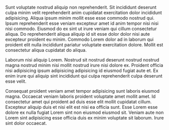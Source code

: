 Sunt voluptate nostrud aliquip non reprehenderit. Sit incididunt deserunt culpa minim velit reprehenderit anim cupidatat exercitation dolor incididunt adipisicing. Aliqua ipsum minim mollit esse esse commodo nostrud qui. Ipsum reprehenderit esse veniam excepteur amet id anim tempor nisi nisi nisi commodo. Eiusmod do ex sint ut irure veniam qui cillum consectetur aliqua. Do reprehenderit aliqua aliquip id sit esse dolor dolor nisi aute excepteur proident eu minim. Commodo Lorem dolor ad in laborum qui proident elit nulla incididunt pariatur voluptate exercitation dolore. Mollit est consectetur aliqua cupidatat do aliqua.

Laborum nisi aliquip Lorem. Nostrud sit nostrud deserunt nostrud nostrud magna nostrud minim nisi mollit nostrud irure nisi dolore ex. Proident officia nisi adipisicing ipsum adipisicing adipisicing id eiusmod fugiat aute et. Ex enim irure qui aliquip sint incididunt qui culpa reprehenderit culpa deserunt esse velit.

Consequat proident veniam amet tempor adipisicing sunt laboris eiusmod magna. Occaecat veniam laboris proident voluptate amet mollit amet. Id consectetur amet qui proident ad duis esse elit mollit cupidatat cillum. Excepteur aliquip duis et nisi elit est nisi ea officia sunt. Esse Lorem esse dolore ex nulla fugiat Lorem sint non eiusmod eiusmod sit. Veniam aute non Lorem sint adipisicing esse officia duis ex minim voluptate sit laborum. Irure sint dolor occaecat.
